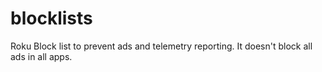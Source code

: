 # blocklists
Roku Block list to prevent ads and telemetry reporting.  It doesn't block all ads in all apps.
